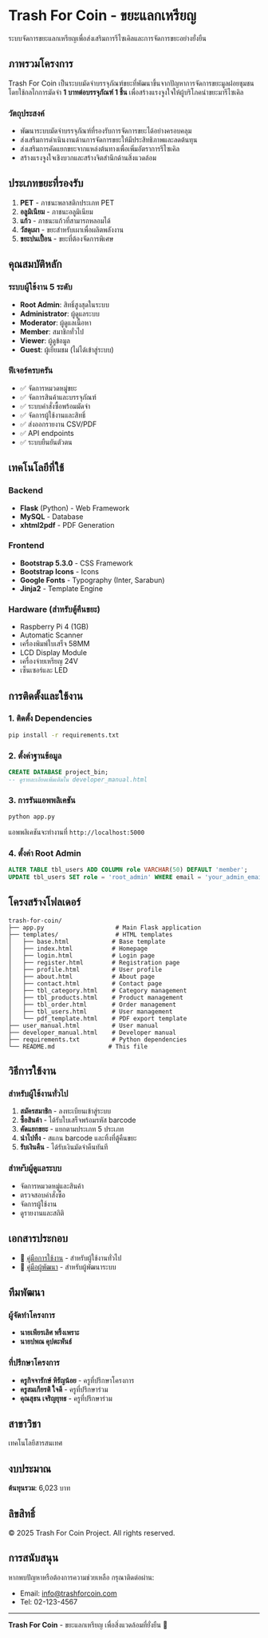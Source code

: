 # Trash For Coin - ขยะแลกเหรียญ

ระบบจัดการขยะแลกเหรียญเพื่อส่งเสริมการรีไซเคิลและการจัดการขยะอย่างยั่งยืน

## ภาพรวมโครงการ

Trash For Coin เป็นระบบมัดจำบรรจุภัณฑ์ขยะที่พัฒนาขึ้นจากปัญหาการจัดการขยะมูลฝอยชุมชน โดยใช้กลไกการมัดจำ **1 บาทต่อบรรจุภัณฑ์ 1 ชิ้น** เพื่อสร้างแรงจูงใจให้ผู้บริโภคนำขยะมารีไซเคิล

### วัตถุประสงค์
- พัฒนาระบบมัดจำบรรจุภัณฑ์ที่รองรับการจัดการขยะได้อย่างครอบคลุม
- ส่งเสริมการดำเนินงานด้านการจัดการขยะให้มีประสิทธิภาพและลดต้นทุน
- ส่งเสริมการคัดแยกขยะจากแหล่งต้นทางเพื่อเพิ่มอัตราการรีไซเคิล
- สร้างแรงจูงใจเชิงบวกและสร้างจิตสำนึกด้านสิ่งแวดล้อม

## ประเภทขยะที่รองรับ

1. **PET** - ภาชนะพลาสติกประเภท PET
2. **อลูมิเนียม** - ภาชนะอลูมิเนียม
3. **แก้ว** - ภาชนะแก้วที่สามารถหลอมได้
4. **วัสดุเผา** - ขยะสำหรับเผาเพื่อผลิตพลังงาน
5. **ขยะปนเปื้อน** - ขยะที่ต้องจัดการพิเศษ

## คุณสมบัติหลัก

### ระบบผู้ใช้งาน 5 ระดับ
- **Root Admin**: สิทธิ์สูงสุดในระบบ
- **Administrator**: ผู้ดูแลระบบ
- **Moderator**: ผู้ดูแลเนื้อหา
- **Member**: สมาชิกทั่วไป
- **Viewer**: ผู้ดูข้อมูล
- **Guest**: ผู้เยี่ยมชม (ไม่ได้เข้าสู่ระบบ)
### ฟีเจอร์ครบครัน
- ✅ จัดการหมวดหมู่ขยะ
- ✅ จัดการสินค้าและบรรจุภัณฑ์
- ✅ ระบบคำสั่งซื้อพร้อมมัดจำ
- ✅ จัดการผู้ใช้งานและสิทธิ์
- ✅ ส่งออกรายงาน CSV/PDF
- ✅ API endpoints
- ✅ ระบบยืนยันตัวตน

## เทคโนโลยีที่ใช้

### Backend
- **Flask** (Python) - Web Framework
- **MySQL** - Database
- **xhtml2pdf** - PDF Generation

### Frontend
- **Bootstrap 5.3.0** - CSS Framework
- **Bootstrap Icons** - Icons
- **Google Fonts** - Typography (Inter, Sarabun)
- **Jinja2** - Template Engine

### Hardware (สำหรับตู้คืนขยะ)
- Raspberry Pi 4 (1GB)
- Automatic Scanner
- เครื่องพิมพ์ใบเสร็จ 58MM
- LCD Display Module
- เครื่องจ่ายเหรียญ 24V
- เซ็นเซอร์และ LED

## การติดตั้งและใช้งาน

### 1. ติดตั้ง Dependencies
```bash
pip install -r requirements.txt
```

### 2. ตั้งค่าฐานข้อมูล
```sql
CREATE DATABASE project_bin;
-- ดูรายละเอียดเพิ่มเติมใน developer_manual.html
```

### 3. การรันแอพพลิเคชัน
```bash
python app.py
```

แอพพลิเคชันจะทำงานที่ `http://localhost:5000`

### 4. ตั้งค่า Root Admin
```sql
ALTER TABLE tbl_users ADD COLUMN role VARCHAR(50) DEFAULT 'member';
UPDATE tbl_users SET role = 'root_admin' WHERE email = 'your_admin_email@example.com';
```

## โครงสร้างโฟลเดอร์

```
trash-for-coin/
├── app.py                    # Main Flask application
├── templates/                # HTML templates
│   ├── base.html            # Base template
│   ├── index.html           # Homepage
│   ├── login.html           # Login page
│   ├── register.html        # Registration page
│   ├── profile.html         # User profile
│   ├── about.html           # About page
│   ├── contact.html         # Contact page
│   ├── tbl_category.html    # Category management
│   ├── tbl_products.html    # Product management
│   ├── tbl_order.html       # Order management
│   ├── tbl_users.html       # User management
│   └── pdf_template.html    # PDF export template
├── user_manual.html         # User manual
├── developer_manual.html    # Developer manual
├── requirements.txt         # Python dependencies
└── README.md               # This file
```

## วิธีการใช้งาน

### สำหรับผู้ใช้งานทั่วไป
1. **สมัครสมาชิก** - ลงทะเบียนเข้าสู่ระบบ
2. **ซื้อสินค้า** - ได้รับใบเสร็จพร้อมรหัส barcode
3. **คัดแยกขยะ** - แยกตามประเภท 5 ประเภท
4. **นำไปทิ้ง** - สแกน barcode และทิ้งที่ตู้คืนขยะ
5. **รับเงินคืน** - ได้รับเงินมัดจำคืนทันที

### สำหrับผู้ดูแลระบบ
- จัดการหมวดหมู่และสินค้า
- ตรวจสอบคำสั่งซื้อ
- จัดการผู้ใช้งาน
- ดูรายงานและสถิติ

## เอกสารประกอบ

- 📖 [คู่มือการใช้งาน](user_manual.html) - สำหรับผู้ใช้งานทั่วไป
- 🔧 [คู่มือผู้พัฒนา](developer_manual.html) - สำหรับผู้พัฒนาระบบ

## ทีมพัฒนา

### ผู้จัดทำโครงการ
- **นายเพียรเลิศ พริ้งเพราะ**
- **นายปพณ คุปตะพันธ์**

### ที่ปรึกษาโครงการ
- **ครูกิจจารักษ์ หิรัญน้อย** - ครูที่ปรึกษาโครงการ
- **ครูสมเกียรติ ใจดี** - ครูที่ปรึกษาร่วม
- **คุณสุธน เจริญยุทธ** - ครูที่ปรึกษาร่วม

## สาขาวิชา
เทคโนโลยีสารสนเทศ

## งบประมาณ
**ต้นทุนรวม**: 6,023 บาท

## ลิขสิทธิ์
© 2025 Trash For Coin Project. All rights reserved.

## การสนับสนุน

หากพบปัญหาหรือต้องการความช่วยเหลือ กรุณาติดต่อผ่าน:
- Email: info@trashforcoin.com
- Tel: 02-123-4567

---

**Trash For Coin** - ขยะแลกเหรียญ เพื่อสิ่งแวดล้อมที่ยั่งยืน 🌱